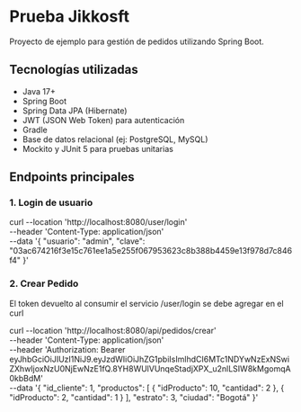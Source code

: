 # Prueba Jikkosft

Proyecto de ejemplo para gestión de pedidos utilizando Spring Boot.

## Tecnologías utilizadas

- Java 17+
- Spring Boot
- Spring Data JPA (Hibernate)
- JWT (JSON Web Token) para autenticación
- Gradle
- Base de datos relacional (ej: PostgreSQL, MySQL)
- Mockito y JUnit 5 para pruebas unitarias

## Endpoints principales

### 1. Login de usuario

curl --location 'http://localhost:8080/user/login' \
--header 'Content-Type: application/json' \
--data '{
    "usuario": "admin",
    "clave": "03ac674216f3e15c761ee1a5e255f067953623c8b388b4459e13f978d7c846f4"
}'


### 2. Crear Pedido

El token devuelto al consumir el servicio /user/login se debe agregar en el curl

curl --location 'http://localhost:8080/api/pedidos/crear' \
--header 'Content-Type: application/json' \
--header 'Authorization: Bearer eyJhbGciOiJIUzI1NiJ9.eyJzdWIiOiJhZG1pbiIsImlhdCI6MTc1NDYwNzExNSwiZXhwIjoxNzU0NjEwNzE1fQ.8YH8WUlVUnqeStadjXPX_u2nlLSIW8kMgomqA0kbBdM' \
--data '{
    "id_cliente": 1,
    "productos": [
      { "idProducto": 10, "cantidad": 2 },
      { "idProducto": 2, "cantidad": 1 }
    ],
    "estrato": 3,
    "ciudad": "Bogotá"
  }'
